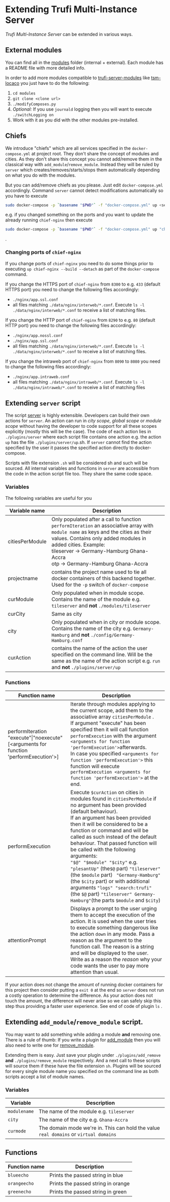 # Extending Trufi Multi-Instance Server 

*Trufi Multi-Instance Server* can be extended in various ways.

## External modules

You can find all in the [modules](./modules) folder (internal + external). Each module has a README file with more detailed info.

In order to add more modules compatible to [trufi-server-modules](https://github.com/trufi-association/trufi-server-modules) like [tsm-locaco](https://github.com/trufi-association/tsm-locaco) you just have to do the following:

1. `cd modules`
2. `git clone <clone url>`
3. `./modifyComposes.py` 
4. *Optional:* If you use `journald` logging then you will want to execute `./switchLogging on` 
5. Work with it as you did with the other modules pre-installed.

## Chiefs

We introduce "chiefs" which are all services specified in the `docker-compose.yml` at project root. They don't share the concept of modules and cities. As they don't share this concept you cannot add/remove them in the classical way with `add_module`/`remove_module`. Instead they will be ruled by `server` which creates/removes/starts/stops them automatically depending on what you do with the modules.

But you can add/remove chiefs as you please. Just edit `docker-compose.yml` accordingly. Command `server` cannot detect modifications automatically so you have to execute

```bash
sudo docker-compose -p `basename "$PWD"` -f "docker-compose.yml" up <servicename> --build --detach
```

e.g. if you changed something on the ports and you want to update the already running `chief-nginx` then execute

```bash
sudo docker-compose -p `basename "$PWD"` -f "docker-compose.yml" up "chief-nginx" --build --detach
```

.

### Changing ports of `chief-nginx`

If you change ports of `chief-nginx` you need to do some things prior to executing `up chief-nginx --build --detach` as part of the `docker-compose` command.

If you change the HTTPS port of `chief-nginx` from `8300` to e.g. `433` (default HTTPS port) you need to change the following files accordingly:

- `./nginx/app.ssl.conf`
- all files matching `./data/nginx/interweb/*.conf`. Execute `ls -l ./data/nginx/interweb/*.conf` to receive a list of matching files.

If you change the HTTP port of `chief-nginx` from `8290` to e.g. `80` (default HTTP port) you need to change the following files accordingly:

- `./nginx/app.nossl.conf`
- `./nginx/app.ssl.conf`
- all files matching `./data/nginx/interweb/*.conf`. Execute `ls -l ./data/nginx/interweb/*.conf` to receive a list of matching files.

If you change the intraweb port of `chief-nginx` from `8090` to `8080` you need to change the following files accordingly:

- `./nginx/app.intraweb.conf`
- all files matching `./data/nginx/intraweb/*.conf`. Execute `ls -l ./data/nginx/intraweb/*.conf` to receive a list of matching files

## Extending `server` script

The script [server](./commands/server.md) is highly extensible. Developers can build their own actions for `server`. An action can run in *city scope*, *global scope* or *module scope* without having the developer to code support for all these scopes explicitly (mostly this will be the case). The code of each action lies in `./plugins/server` where each script file contains one action e.g. the action `up` has the file `./plugins/server/up`.sh. If `server` cannot find the action specified by the user it passes the specified action directly to docker-compose.

Scripts with file extension `.sh` will be considered sh and such will be sourced. All internal variables and functions in `server` are accessible from the code in the action script file too. They share the same code space.

### Variables

The following variables are useful for you

| Variable name  | Description                                                  |
| -------------- | ------------------------------------------------------------ |
| citiesPerModule | Only populated after a call to function `performIteration` an associative array with `module name` as keys and the cities as their values. Contains only added modules in added cities. Example:<br />tileserver -> Germany-Hamburg Ghana-Accra<br />otp -> Germany-Hamburg Ghana-Accra |
| projectname    | contains the project name used to tie all docker containers of this backend together. Used for the `-p` switch of `docker-compose` |
| curModule      | Only populated when in module scope. Contains the name of the module e.g. `tileserver`  and **not** `./modules/tileserver` |
| curCity        | Same as city                                                 |
| city           | Only populated when in city or module scope. Contains the name of the city e.g. `Germany-Hamburg` and **not** `./config/Germany-Hamburg.conf` |
| curAction      | contains the name of the action the user specified on the command line. Will be the same as the name of the action script e.g. `run` and **not** `./plugins/server/up` |

### Functions

| Function name                                                | Description                                                  |
| ------------------------------------------------------------ | ------------------------------------------------------------ |
| performIteration "execute"\|"noexecute" [<arguments for function 'performExecution'>] | Iterate through modules applying to the current scope, add them to the associative array `citiesPerModule` .<br />If argument "execute" has been specified then it will call function `performExecution` with the argument `<arguments for function 'performExecution'>`afterwards.<br />In case you specified `<arguments for function 'performExecution'>` this function will execute `performExecution <arguments for function 'performExecution'>` at the end. |
| performExecution                                             | Execute `$curAction` on cities in modules found in `citiesPerModule` if no argument has been provided (default behaviour).<br />If an argument has been provided then it will be considered to be a function or command and will be called as such instead of the default behaviour. That passed function will be called with the following arguments:<br />`"$@" "$module" "$city"` e.g. `"plesantUp"` (the`$@` part)  `"tileserver"` (the `$module` part) ` "Germany-Hamburg"` (the `$city` part) or with additional arguments `"logs" "search:trufi" ` (the `$@` part) `"tileserver" Germany-Hamburg"`(the parts `$module` and `$city`) |
| attentionPrompt                                              | Displays a prompt to the user urging them to accept the execution of the action. It is used when the user tries to execute something dangerous like the action `down` in any mode. Pass a reason as the argument to the function call. The reason is a string and will be displayed to the user. Write as a reason the *reason* why your code wants the user to pay more attention than usual. |

If your action does not change the amount of running docker containers for this project then consider putting a `exit 0` at the end so `server` does not run a costly operation to determine the difference. As your action does not touch the amount, the difference will never arise so we can safely skip this step thus providing a faster user experience. See end of code of plugin `ls` .

## Extending `add_module`/`remove_module` script.

You may want to add something while adding a module **and** removing one. There is a rule of thumb: If you write a plugin for [add_module](./commands/add_module.md) then you will also need to write one for [remove_module](./commands/remove_module).

Extending them is easy. Just save your plugin under `./plugins/add_remove` **and** `./plugins/remove_module` respectively. And a next call to these scripts will source them if these have the file extension `sh`. Plugins will be sourced for every single module name you specified on the command line as both scripts accept a list of module names. 

### Variables

| Variable     | Description                                                  |
| ------------ | ------------------------------------------------------------ |
| `modulename` | The name of the module e.g. `tileserver`                     |
| `city`       | The name of the city e.g. `Ghana-Accra`                      |
| `curmode`    | The domain mode we're in. This can hold the value `real domains` or `virtual domains` |

## Functions

| Function name | Description                        |
| ------------- | ---------------------------------- |
| `blueecho`    | Prints the passed string in blue   |
| `orangeecho`  | Prints the passed string in orange |
| `greenecho`   | Prints the passed string in green  |

